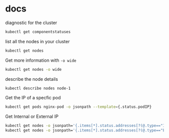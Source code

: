 # docs

diagnostic for the cluster
```bash
kubectl get componentstatuses
```

list all the nodes in your cluster
```bash
kubectl get nodes
```

Get more information with `-o wide`
```bash
kubectl get nodes -o wide
```

describe the node details
```bash
kubectl describe nodes node-1
```

Get the IP of a specfic pod
```bash
kubectl get pods nginx-pod -o jsonpath --template={.status.podIP}
```

Get Internal or External IP
```bash
kubectl get nodes -o jsonpath='{.items[*].status.addresses[?(@.type=="InternalIP")].address}'
kubectl get nodes -o jsonpath='{.items[*].status.addresses[?(@.type=="ExternalIP")].address}'
```
